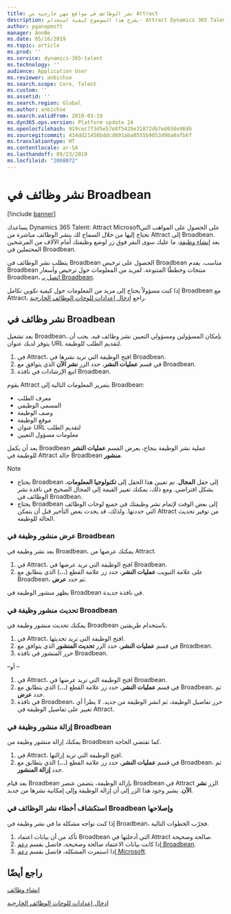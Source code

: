 ```yaml
---
title: نشر الوظائف في مواقع مهن خارجية من Attract
description: يشرح هذا الموضوع كيفية استخدام- Attract Dynamics 365 Talent لنشر الوظائف في مواقع توظيف خارجية.
author: pganapmsft
manager: AnnBe
ms.date: 05/16/2019
ms.topic: article
ms.prod: ''
ms.service: dynamics-365-talent
ms.technology: ''
audience: Application User
ms.reviewer: anbichse
ms.search.scope: Core, Talent
ms.custom: ''
ms.assetid: ''
ms.search.region: Global
ms.author: anbichse
ms.search.validFrom: 2019-03-19
ms.dyn365.ops.version: Platform update 24
ms.openlocfilehash: 919cec773d5e57e8f5429e31872db7ed658e969b
ms.sourcegitcommit: 434dd21450bddcd891aba0555b9853d9ba0afb6f
ms.translationtype: HT
ms.contentlocale: ar-SA
ms.lasthandoff: 09/23/2019
ms.locfileid: "2008072"
---
```

# <a name="post-jobs-to-broadbean"></a>نشر وظائف في Broadbean

[!include [banner](../includes/banner.md)]

يساعدك Dynamics 365 Talent: Attract Microsoftعلى الحصول على المواهب التي تحتاج إليها من خلال السماح لك بنشر الوظائف مباشرة من Attract إلى Broadbean. بعد [إنشاء وظيفة](./creating-jobs-attract.md)، ما عليك سوى النقر فوق زر لوضع وظيفتك أمام الآلاف من المرشحين المحتملين في Broadbean.

يتطلب نشر الوظائف في Broadbean الحصول على ترخيص Broadbean مناسب. يقدم Broadbean منتجات وخططًا المتنوعة. لمزيد من المعلومات حول ترخيص وأسعار Broadbean، [اتصل بـ Broadbean](https://www.broadbean.com/contact-us/).

إذا كنت مسؤولاً يحتاج إلى مزيد من المعلومات حول كيفية تكوين تكامل Broadbean مع Attract، راجع [إدخال إعدادات للوحات الوظائف الخارجية](./attract-admin-job-board-settings.md).

## <a name="post-jobs-to-broadbean"></a>نشر وظائف في Broadbean

بعد تشغيل Broadbean، بإمكان المسؤولين ومسؤولي التعيين نشر وظائف فيه. يجب أن يتوفر لديك عنوان URL لتقديم الطلب للوظيفة.

1. في Attract، افتح الوظيفة التي تريد نشرها في Broadbean.
2. في قسم **عمليات النشر**، حدد الزر **نشر الآن** الذي يتوافق مع Broadbean.
3. اتبع الإرشادات في نافذة Broadbean.

يقوم Attract بتمرير المعلومات التالية إلى Broadbean:

- معرف الطلب
- المسمى الوظيفي
- وصف الوظيفة
- موقع الوظيفة
- عنوان URL لتقديم الطلب
- معلومات مسؤول التعيين

بعد أن يكمل Broadbean عملية نشر الوظيفة بنجاح، يعرض القسم **عمليات النشر** للوظيفة في Attract حالة Broadbean **منشور**.

> [!NOTE]
> - يحتاج Broadbean إلى حقل **المجال**. تم تعيين هذا الحقل إلى **تكنولوجيا المعلومات**، بشكل افتراضي. ومع ذلك، يمكنك تغيير القيمة إلى المجال الصحيح في نافذة نشر الوظائف في Broadbean.
> - يحتاج Broadbean إلى بعض الوقت لإتمام نشر وظيفتك في جميع لوحات الوظائف التي حددتها. ولذلك، قد يحدث بعض التأخير قبل أن يتمكن Attract من توفير تحديث الحالة للوظيفة.

### <a name="view-a-broadbean-job-posting"></a>عرض منشور وظيفة في Broadbean

بعد نشر وظيفة في Broadbean، يمكنك عرضها من Attract.

1. في Attract، افتح الوظيفة التي تريد عرضها في Broadbean.
2. على علامة التبويب **عمليات النشر**، حدد زر علامة القطع (**...**) الذي يتطابق مع Broadbean، ثم حدد **عرض**.

يظهر منشور الوظيفة في Broadbean في نافذة جديدة.

### <a name="update-a-broadbean-job-posting"></a>تحديث منشور وظيفة في Broadbean

يمكنك تحديث منشور وظيفة في Broadbean باستخدام طريقتين.

1. في Attract، افتح الوظيفة التي تريد تحديثها.
2. في قسم **عمليات النشر**، حدد الزر **تحديث المنشور** الذي يتوافق مع Broadbean.
3. حرر المنشور في نافذة Broadbean.

–أو –

1. في Attract، افتح الوظيفة التي تريد عرضها في Broadbean.
2. في قسم **عمليات النشر**، حدد زر علامة القطع (**...**) الذي يتطابق مع Broadbean، ثم حدد **عرض**.
3. في نافذة Broadbean، حرر تفاصيل الوظيفة، ثم انشر الوظيفة من جديد. لا يطرأ أي تغيير على تفاصيل الوظيفة في Attract.

### <a name="remove-a-broadbean-job-posting"></a>إزالة منشور وظيفة في Broadbean

يمكنك إزالة منشور وظيفة من Broadbean كما تقتضي الحاجة.

1. في Attract، افتح الوظيفة التي تريد إزالتها.
2. في قسم **عمليات النشر**، حدد زر علامة القطع (**...**) الذي يتطابق مع Broadbean، ثم حدد **إزالة المنشور**.

بعد قيام Broadbean بإزالة الوظيفة، يتضمن عنصر Broadbean في Attract الزر **نشر الآن**. يشير وجود هذا الزر إلى أن إزالة الوظيفة وإلى إمكانية نشرها من جديد.

### <a name="troubleshoot-job-posting-to-broadbean"></a>استكشاف أخطاء نشر الوظائف في Broadbean وإصلاحها

إذا كنت تواجه مشكلة ما في نشر وظيفة في Broadbean، فجرّب الخطوات التالية.

1. تأكد من أن بيانات اعتماد Broadbean التي أدخلتها في Attract صالحة وصحيحة.
2. إذا كانت بيانات الاعتماد صالحة وصحيحة، فاتصل بقسم [دعم Broadbean](https://www.broadbean.com/resources/support/).
3. إذا استمرت المشكلة، فاتصل بقسم [دعم Microsoft](./talent-support.md).

## <a name="see-also"></a>راجع أيضًا

[إنشاء وظائف](./creating-jobs-attract.md)

[إدخال إعدادات للوحات الوظائف الخارجية](./attract-admin-job-board-settings.md)
